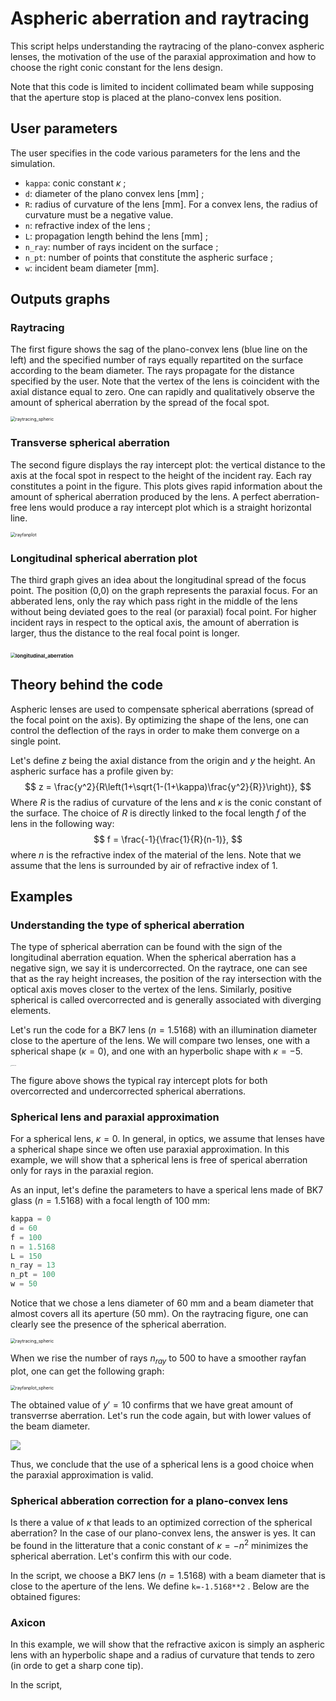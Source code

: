 # Aspheric aberration and raytracing

This script helps understanding the raytracing of the plano-convex aspheric lenses, the motivation of the use of the paraxial approximation and how to choose the right conic constant for the lens design.

Note that this code is limited to incident collimated beam while supposing that the aperture stop is placed at the plano-convex lens position. 

## User parameters

The user specifies in the code various parameters for the lens and the simulation.

- `kappa`: conic constant $\kappa$ ;
- `d`: diameter of the plano convex lens [mm] ;
- `R`: radius of curvature of the lens [mm]. For a convex lens, the radius of curvature must be a negative value.
- `n`: refractive index of the lens ;
- `L`: propagation length behind the lens [mm] ;
- `n_ray`: number of rays incident on the surface ;
- `n_pt`: number of points that constitute the aspheric surface ;
- `w`: incident beam diameter [mm].



## Outputs graphs

### Raytracing

The first figure shows the sag of the plano-convex lens (blue line on the left) and the specified number of rays equally repartited on the surface according to the beam diameter. The rays propagate for the distance specified by the user. Note that the vertex of the lens is coincident with the axial distance equal to zero. One can rapidly and qualitatively observe the amount of spherical aberration by the spread of the focal spot.

<img src="images/raytracing_spheric.png" alt="raytracing_spheric" style="zoom:50%;" />



### Transverse spherical aberration

The second figure displays the ray intercept plot: the vertical distance to the axis at the focal spot in respect to the height of the incident ray. Each ray constitutes a point in the figure. This plots gives rapid information about the amount of spherical aberration produced by the lens. A perfect aberration-free lens would produce a ray intercept plot which is a straight horizontal line. 

<img src="images/rayfanplot.png" alt="rayfanplot" style="zoom:50%;" />

### Longitudinal spherical aberration plot

The third graph gives an idea about the longitudinal spread of the focus point. The position (0,0) on the graph represents the paraxial focus. For an abberated lens, only the ray which pass right in the middle of the lens without being deviated goes to the real (or paraxial) focal point. For higher incident rays in respect to the optical axis, the amount of aberration is larger, thus the distance to the real focal point is longer.

### <img src="images/longitudinal_aberration.png" alt="longitudinal_aberration" style="zoom:50%;" /> 

## Theory behind the code

Aspheric lenses are used to compensate spherical aberrations (spread of the focal point on the axis). By optimizing the shape of the lens, one can control the deflection of the rays in order to make them converge on a single point. 

Let's define $z$ being the axial distance from the origin and $y$ the height. An aspheric surface has a profile given by:
$$
z = \frac{y^2}{R\left(1+\sqrt{1-(1+\kappa)\frac{y^2}{R}}\right)},
$$
Where $R$ is the radius of curvature of the lens and $\kappa$ is the conic constant of the surface. The choice of $R$ is directly linked to the focal length $f$ of the lens in the following way:
$$
f = \frac{-1}{\frac{1}{R}(n-1)},
$$
where $n$ is the refractive index of the material of the lens. Note that we assume that the lens is surrounded by air of refractive index of 1. 



## Examples

### Understanding the type of spherical aberration

The type of spherical aberration can be found with the sign of the longitudinal aberration equation. When the spherical aberration has a negative sign, we say it is undercorrected. On the raytrace, one can see that as the ray height increases, the position of the ray intersection with the optical axis moves closer to the vertex of the lens. Similarly, positive spherical is called overcorrected and is generally associated with diverging elements. 

Let's run the code for a BK7 lens ($n=1.5168$) with an illumination diameter close to the aperture of the lens. We will compare two lenses, one with a spherical shape ($\kappa=0$), and one with an hyperbolic shape with $\kappa=-5$. 

<img src="/Users/mireillequemener/Documents/GitHub/aspheric/images/aberration_type.png" alt="aberration_type" style="zoom:8%;" />

The figure above shows the typical ray intercept plots for both overcorrected and undercorrected spherical aberrations. 

### Spherical lens and paraxial approximation

For a spherical lens, $\kappa=0$. In general, in optics, we assume that lenses have a spherical shape since we often use paraxial approximation. In this example, we will show that a spherical lens is free of sperical aberration only for rays in the paraxial region. 

As an input, let's define the parameters to have a sperical lens made of BK7 glass ($n=1.5168$) with a focal length of 100 mm:

```python
kappa = 0
d = 60
f = 100
n = 1.5168
L = 150
n_ray = 13
n_pt = 100
w = 50
```

Notice that we chose a lens diameter of 60 mm and a beam diameter that almost covers all its aperture (50 mm). On the raytracing figure, one can clearly see the presence of the spherical aberration.

<img src="images/raytracing_spheric.png" alt="raytracing_spheric" style="zoom:50%;" />



When we rise the number of rays $n_{ray}$ to 500 to have a smoother rayfan plot, one can get the following graph:

<img src="images/rayfanplot_spheric.png" alt="rayfanplot_spheric" style="zoom:50%;" /> 

The obtained value of $y'=10$ confirms that we have great amount of transverrse aberration. Let's run the code again, but with lower values of the beam diameter.

<img src="images/spheric_beam_diameter.png"  />

Thus, we conclude that the use of a spherical lens is a good choice when the paraxial approximation is valid.

### Spherical abberation correction for a plano-convex lens

Is there a value of $\kappa$ that leads to an optimized correction of the spherical aberration? In the case of our plano-convex lens, the answer is yes. It can be found in the litterature that a conic constant of $\kappa = -n^2$ minimizes the spherical aberration. Let's confirm this with our code.

In the script, we choose a BK7 lens ($n=1.5168$) with a beam diameter that is close to the aperture of the lens. We define `k=-1.5168**2` . Below are the obtained figures:

### Axicon

In this example, we will show that the refractive axicon is simply an aspheric lens with an hyperbolic shape and a radius of curvature that tends to zero (in orde to get a sharp cone tip). 

In the script, 